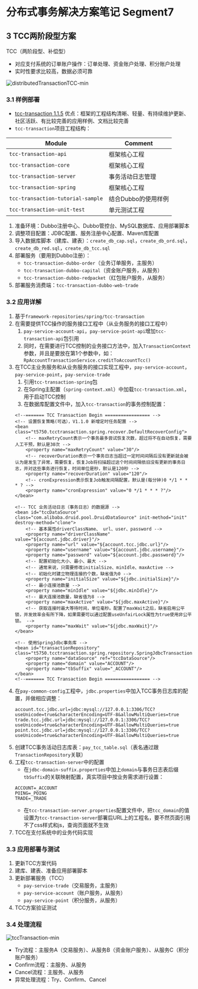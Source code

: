 # 分布式事务解决方案笔记 Segment7

## 3 TCC两阶段型方案
TCC（两阶段型、补偿型）
- 对应支付系统的订单账户操作：订单处理、资金账户处理、积分账户处理
- 实时性要求比较高，数据必须可靠

![distributedTransactionTCC-min](https://www.wailian.work/images/2019/01/08/distributedTransactionTCC-min.png)

### 3.1 样例部署
- [tcc-transaction 1.1.5](https://github.com/changmingxie/tcc-transaction/tree/master) 优点：框架的工程结构清晰、轻量、有持续维护更新、社区活跃、有比较完善的应用样例、文档比较完善
- `tcc-transaction`项目工程结构：

Module | Comment
----|----
`tcc-transaction-api` | 框架核心工程
`tcc-transaction-core` | 框架核心工程
`tcc-transaction-server` | 事务活动日志管理
`tcc-transaction-spring` | 框架核心工程
`tcc-transaction-tutorial-sample` | 结合Dubbo的使用样例
`tcc-transaction-unit-test` | 单元测试工程

1. 准备环境：Dubbo注册中心、Dubbo管控台、MySQL数据库、应用部署脚本
1. 调整项目配置：JDBC配置、服务注册中心配置、Maven库配置
1. 导入数据库脚本（建库、建表）：`create_db_cap.sql`，`create_db_ord.sql`，`create_db_red.sql`，`create_db_tcc.sql`
1. 部署服务（要用到Dubbo注册）：
    - `tcc-transaction-dubbo-order`（业务订单服务，主服务）
    - `tcc-transaction-dubbo-capital`（资金账户服务，从服务）
    - `tcc-transaction-dubbo-redpacket`（红包账户服务，从服务）
1. 部署服务消费端：`tcc-transaction-dubbo-web-trade`

### 3.2 应用详解
1. 基于`framework-repositories/spring/tcc-transaction`
1. 在需要提供TCC操作的服务接口工程中（从业务服务的接口工程中）
    1. `pay-service-account-api`，`pay-service-point-api`增加`tcc-transaction-api`包引用
    1. 同时，在需要进行TCC控制的业务接口方法中，加入`TransactionContext`参数，并且是要放在第1个参数中，如：`RpAccountTransactionService.creditToAccountTcc()`
1. 在TCC主业务服务和从业务服务的接口实现工程中，`pay-service-account`，`pay-service-point`，`pay-service-trade`
    1. 引用`tcc-transaction-spring`包
    1. 在Spring主配置（`spring-context.xml`）中加载`tcc-transaction.xml`，用于启动TCC控制
    1. 在数据库配置文件中，加入`tcc-transaction`的事务控制配置：
	```
	<!--======= TCC Transaction Begin ================= -->
	<!-- 设置恢复策略(可选），V1.1.0 新增定时任务配置 -->
	<bean class="t5750.tcctransaction.spring.recover.DefaultRecoverConfig">
		<!-- maxRetryCount表示一个事务最多尝试恢复次数，超过将不在自动恢复，需要人工干预，默认是30次 -->
		<property name="maxRetryCount" value="30"/>
		<!-- recoverDuration表示一个事务日志当超过一定时间间隔后没有更新就会被认为是发生了异常，需要恢复，恢复Job将扫描超过这个时间间隔依旧没有更新的事务日志，并对这些事务进行恢复，时间单位是秒，默认是120秒 -->
		<property name="recoverDuration" value="120"/>
		<!-- cronExpression表示恢复Job触发间隔配置，默认是(每分钟)0 */1 * * * ? -->
		<property name="cronExpression" value="0 */1 * * * ?"/>
	</bean>

	<!-- TCC 业务活动日志（事务日志）的数据源 -->
	<bean id="tccDataSource" class="com.alibaba.druid.pool.DruidDataSource" init-method="init" destroy-method="clone">
		<!-- 基本属性driverClassName、 url、user、password -->
		<property name="driverClassName" value="${account.jdbc.driver}"/>
		<property name="url" value="${account.tcc.jdbc.url}"/>
		<property name="username" value="${account.jdbc.username}"/>
		<property name="password" value="${account.jdbc.password}"/>
		<!-- 配置初始化大小、最小、最大 -->
		<!-- 通常来说，只需要修改initialSize、minIdle、maxActive -->
		<!-- 初始化时建立物理连接的个数，缺省值为0 -->
		<property name="initialSize" value="${jdbc.initialSize}"/>
		<!-- 最小连接池数量 -->
		<property name="minIdle" value="${jdbc.minIdle}"/>
		<!-- 最大连接池数量，缺省值为8 -->
		<property name="maxActive" value="${jdbc.maxActive}"/>
		<!-- 获取连接时最大等待时间，单位毫秒。配置了maxWait之后，缺省启用公平锁，并发效率会有所下降，如果需要可以通过配置useUnfairLock属性为true使用非公平锁。 -->
		<property name="maxWait" value="${jdbc.maxWait}"/>
	</bean>

	<!-- 使用SpringJdbc事务库 -->
	<bean id="transactionRepository" class="t5750.tcctransaction.spring.repository.SpringJdbcTransactionRepository">
		<property name="dataSource" ref="tccDataSource"/>
		<property name="domain" value="ACCOUNT"/>
		<property name="tbSuffix" value="_ACCOUNT"/>
	</bean>
	<!--======= TCC Transaction Begin ================= -->
	```
1. 在`pay-common-config`工程中，`jdbc.properties`中加入TCC事务日志库的配置，并做相应调整：
	```
	account.tcc.jdbc.url=jdbc:mysql://127.0.0.1:3306/TCC?useUnicode=true&characterEncoding=UTF-8&allowMultiQueries=true
	trade.tcc.jdbc.url=jdbc:mysql://127.0.0.1:3306/TCC?useUnicode=true&characterEncoding=UTF-8&allowMultiQueries=true
	point.tcc.jdbc.url=jdbc:mysql://127.0.0.1:3306/TCC?useUnicode=true&characterEncoding=UTF-8&allowMultiQueries=true
	```
1. 创建TCC事务活动日志库表：`pay_tcc_table.sql`（表名通过跟`TransactionRepository`关联）
1. 工程`tcc-transaction-server`中的配置
    - 在`jdbc-domain-suffix.properties`中加上`domain`与事务日志表后缀`tbSuffix`的关联映射配置，真实项目中按业务需求进行设置：
	```
	ACCOUNT=_ACCOUNT
	POING=_POING
	TRADE=_TRADE
    ```
    - 在`tcc-transaction-server.properties`配置文件中，把`tcc_domain`的值设置为`tcc-transaction-server`部署后URL上的工程名，要不然页面引用不了css样式和js，查询页面就不生效
1. TCC在支付系统中的业务代码实现

### 3.3 应用部署与测试
1. 更新TCC方案代码
1. 建库、建表、准备应用部署脚本
1. 更新部署服务（TCC）
    - `pay-service-trade`（交易服务，主服务）
    - `pay-service-account`（账户服务，从服务）
    - `pay-service-point`（积分服务，从服务）
1. TCC方案验证测试

### 3.4 处理流程
![tccTransaction-min](https://www.wailian.work/images/2019/01/22/tccTransaction-min.png)

- Try流程：主服务A（交易服务）、从服务B（资金账户服务）、从服务C（积分账户服务）
- Confirm流程：主服务、从服务
- Cancel流程：主服务、从服务
- 异常处理流程：Try、Confirm、Cancel
